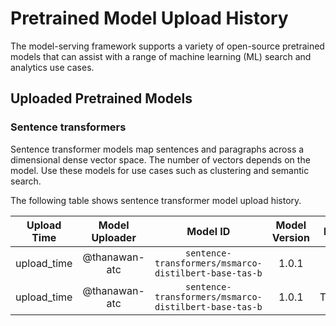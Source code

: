 # Pretrained Model Upload History

The model-serving framework supports a variety of open-source pretrained models that can assist with a range of machine learning (ML) search and analytics use cases. 


## Uploaded Pretrained Models


### Sentence transformers

Sentence transformer models map sentences and paragraphs across a dimensional dense vector space. The number of vectors depends on the model. Use these models for use cases such as clustering and semantic search. 

The following table shows sentence transformer model upload history.

[//]: # (This may be the most platform independent comment)

|Upload Time|Model Uploader|Model ID|Model Version|Model Format|Embedding Dimension|Pooling Mode|Workflow Run ID|
| :---: | :---: | :---: | :---: | :---: | :---: | :---: | :---: |
|upload_time|@thanawan-atc|`sentence-transformers/msmarco-distilbert-base-tas-b`|1.0.1|ONNX|N/A|N/A|5814833237|
|upload_time|@thanawan-atc|`sentence-transformers/msmarco-distilbert-base-tas-b`|1.0.1|TORCH_SCRIPT|N/A|N/A|5814833237|
